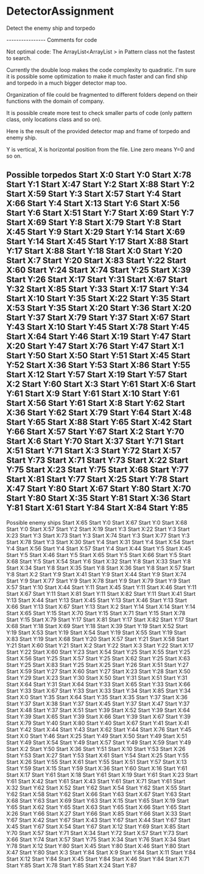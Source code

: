 # DetectorAssignment
Detect the enemy ship and torpedo

---------------- Comments for code

Not optimal code: The ArrayList<ArrayList<Boolean> > in Pattern class not the fastest to search.

Currently the double loop makes the code complexity to quadratic. I'm sure it is possible some optimization to make it much faster 
and can find ship and torpedo in a much bigger detector map too.

Organization of file could be fragmented to different folders depend on their functions with the domain of company.

It is possible create more test to check smaller parts of code (only pattern class, only locations class and so on).

Here is the result of the provided detector map and frame of torpedo and enemy ship.

Y is vertical, X is horizontal position from the file. Line zero means Y=0 and so on.


Possible torpedos
Start X:0 Start Y:0
Start X:78 Start Y:1
Start X:47 Start Y:2
Start X:88 Start Y:2
Start X:59 Start Y:3
Start X:57 Start Y:4
Start X:66 Start Y:4
Start X:13 Start Y:6
Start X:56 Start Y:6
Start X:51 Start Y:7
Start X:69 Start Y:7
Start X:69 Start Y:8
Start X:79 Start Y:8
Start X:45 Start Y:9
Start X:29 Start Y:14
Start X:69 Start Y:14
Start X:45 Start Y:17
Start X:88 Start Y:17
Start X:88 Start Y:18
Start X:0 Start Y:20
Start X:7 Start Y:20
Start X:83 Start Y:22
Start X:60 Start Y:24
Start X:74 Start Y:25
Start X:39 Start Y:26
Start X:17 Start Y:31
Start X:67 Start Y:32
Start X:85 Start Y:33
Start X:17 Start Y:34
Start X:10 Start Y:35
Start X:22 Start Y:35
Start X:53 Start Y:35
Start X:20 Start Y:36
Start X:20 Start Y:37
Start X:79 Start Y:37
Start X:67 Start Y:43
Start X:10 Start Y:45
Start X:78 Start Y:45
Start X:64 Start Y:46
Start X:19 Start Y:47
Start X:20 Start Y:47
Start X:76 Start Y:47
Start X:1 Start Y:50
Start X:50 Start Y:51
Start X:45 Start Y:52
Start X:36 Start Y:53
Start X:86 Start Y:55
Start X:12 Start Y:57
Start X:19 Start Y:57
Start X:2 Start Y:60
Start X:3 Start Y:61
Start X:6 Start Y:61
Start X:9 Start Y:61
Start X:10 Start Y:61
Start X:56 Start Y:61
Start X:8 Start Y:62
Start X:36 Start Y:62
Start X:79 Start Y:64
Start X:48 Start Y:65
Start X:88 Start Y:65
Start X:42 Start Y:66
Start X:57 Start Y:67
Start X:2 Start Y:70
Start X:6 Start Y:70
Start X:37 Start Y:71
Start X:51 Start Y:71
Start X:3 Start Y:72
Start X:57 Start Y:73
Start X:71 Start Y:73
Start X:22 Start Y:75
Start X:23 Start Y:75
Start X:68 Start Y:77
Start X:81 Start Y:77
Start X:25 Start Y:78
Start X:47 Start Y:80
Start X:67 Start Y:80
Start X:70 Start Y:80
Start X:35 Start Y:81
Start X:36 Start Y:81
Start X:61 Start Y:84
Start X:84 Start Y:85
------------------------------

Possible enemy ships
Start X:65 Start Y:0
Start X:67 Start Y:0
Start X:68 Start Y:0
Start X:57 Start Y:2
Start X:19 Start Y:3
Start X:22 Start Y:3
Start X:23 Start Y:3
Start X:73 Start Y:3
Start X:74 Start Y:3
Start X:77 Start Y:3
Start X:78 Start Y:3
Start X:30 Start Y:4
Start X:31 Start Y:4
Start X:54 Start Y:4
Start X:56 Start Y:4
Start X:57 Start Y:4
Start X:44 Start Y:5
Start X:45 Start Y:5
Start X:46 Start Y:5
Start X:65 Start Y:5
Start X:66 Start Y:5
Start X:68 Start Y:5
Start X:54 Start Y:6
Start X:32 Start Y:8
Start X:33 Start Y:8
Start X:34 Start Y:8
Start X:35 Start Y:8
Start X:36 Start Y:8
Start X:57 Start Y:8
Start X:2 Start Y:9
Start X:41 Start Y:9
Start X:44 Start Y:9
Start X:74 Start Y:9
Start X:77 Start Y:9
Start X:78 Start Y:9
Start X:79 Start Y:9
Start X:57 Start Y:10
Start X:44 Start Y:11
Start X:45 Start Y:11
Start X:46 Start Y:11
Start X:67 Start Y:11
Start X:81 Start Y:11
Start X:82 Start Y:11
Start X:41 Start Y:13
Start X:44 Start Y:13
Start X:45 Start Y:13
Start X:46 Start Y:13
Start X:66 Start Y:13
Start X:67 Start Y:13
Start X:2 Start Y:14
Start X:14 Start Y:14
Start X:65 Start Y:15
Start X:70 Start Y:15
Start X:71 Start Y:15
Start X:78 Start Y:15
Start X:79 Start Y:17
Start X:81 Start Y:17
Start X:82 Start Y:17
Start X:68 Start Y:18
Start X:69 Start Y:18
Start X:39 Start Y:19
Start X:52 Start Y:19
Start X:53 Start Y:19
Start X:54 Start Y:19
Start X:55 Start Y:19
Start X:83 Start Y:19
Start X:68 Start Y:20
Start X:57 Start Y:21
Start X:58 Start Y:21
Start X:60 Start Y:21
Start X:2 Start Y:22
Start X:3 Start Y:22
Start X:17 Start Y:22
Start X:60 Start Y:23
Start X:54 Start Y:25
Start X:55 Start Y:25
Start X:56 Start Y:25
Start X:57 Start Y:25
Start X:62 Start Y:25
Start X:63 Start Y:25
Start X:83 Start Y:25
Start X:25 Start Y:26
Start X:51 Start Y:27
Start X:59 Start Y:27
Start X:60 Start Y:27
Start X:23 Start Y:28
Start X:50 Start Y:29
Start X:23 Start Y:30
Start X:50 Start Y:31
Start X:51 Start Y:31
Start X:64 Start Y:31
Start X:64 Start Y:33
Start X:65 Start Y:33
Start X:66 Start Y:33
Start X:67 Start Y:33
Start X:33 Start Y:34
Start X:85 Start Y:34
Start X:0 Start Y:35
Start X:64 Start Y:35
Start X:35 Start Y:37
Start X:36 Start Y:37
Start X:38 Start Y:37
Start X:45 Start Y:37
Start X:47 Start Y:37
Start X:48 Start Y:37
Start X:51 Start Y:39
Start X:52 Start Y:39
Start X:64 Start Y:39
Start X:65 Start Y:39
Start X:66 Start Y:39
Start X:67 Start Y:39
Start X:79 Start Y:40
Start X:80 Start Y:40
Start X:67 Start Y:41
Start X:41 Start Y:42
Start X:44 Start Y:43
Start X:62 Start Y:44
Start X:76 Start Y:45
Start X:0 Start Y:46
Start X:25 Start Y:49
Start X:50 Start Y:49
Start X:51 Start Y:49
Start X:54 Start Y:49
Start X:57 Start Y:49
Start X:59 Start Y:49
Start X:2 Start Y:50
Start X:36 Start Y:51
Start X:10 Start Y:53
Start X:26 Start Y:53
Start X:27 Start Y:53
Start X:61 Start Y:54
Start X:25 Start Y:55
Start X:26 Start Y:55
Start X:61 Start Y:55
Start X:51 Start Y:57
Start X:13 Start Y:59
Start X:15 Start Y:59
Start X:36 Start Y:60
Start X:16 Start Y:61
Start X:17 Start Y:61
Start X:18 Start Y:61
Start X:19 Start Y:61
Start X:23 Start Y:61
Start X:42 Start Y:61
Start X:43 Start Y:61
Start X:71 Start Y:61
Start X:32 Start Y:62
Start X:52 Start Y:62
Start X:54 Start Y:62
Start X:55 Start Y:62
Start X:58 Start Y:62
Start X:66 Start Y:63
Start X:67 Start Y:63
Start X:68 Start Y:63
Start X:69 Start Y:63
Start X:15 Start Y:65
Start X:19 Start Y:65
Start X:62 Start Y:65
Start X:63 Start Y:65
Start X:66 Start Y:65
Start X:26 Start Y:66
Start X:27 Start Y:66
Start X:85 Start Y:66
Start X:33 Start Y:67
Start X:42 Start Y:67
Start X:43 Start Y:67
Start X:44 Start Y:67
Start X:45 Start Y:67
Start X:54 Start Y:67
Start X:12 Start Y:69
Start X:85 Start Y:70
Start X:57 Start Y:71
Start X:34 Start Y:72
Start X:57 Start Y:73
Start X:66 Start Y:74
Start X:57 Start Y:75
Start X:34 Start Y:76
Start X:34 Start Y:78
Start X:12 Start Y:80
Start X:45 Start Y:80
Start X:46 Start Y:80
Start X:47 Start Y:80
Start X:3 Start Y:84
Start X:9 Start Y:84
Start X:11 Start Y:84
Start X:12 Start Y:84
Start X:45 Start Y:84
Start X:46 Start Y:84
Start X:71 Start Y:85
Start X:78 Start Y:85
Start X:24 Start Y:87